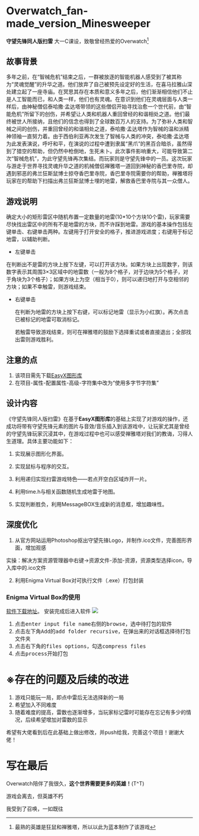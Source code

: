# Overwatch_fan-made_version_Minesweeper

**守望先锋同人版扫雷**
大一C课设，致敬曾经热爱的Overwatch[^1]

## 故事背景

​		多年之前，在“智械危机”结束之后，一群被放逐的智能机器人感受到了被其称为“灵魂觉醒”的升华之道。他们放弃了自己被预先设定好的生活，在喜马拉雅山深处建立起了一座寺庙。在冥思其存在本质和意义多年之后，他们渐渐相信他们不止是人工智能而已，和人类一样，他们也有灵魂。在意识到他们在灵魂层面与人类一样后，由神秘僧侣泰哈撒·孟达塔带领的这些僧侣开始寻找治愈一个世代前，由“智能危机”所留下的创伤，并希望让人类和机器人重回曾经的和谐相处之道。他们最终被世人所接纳，且他们的信念也得到了全球数百万人的支持。
​		为了弥补人类和智械之间的创伤，并重回曾经的和谐相处之道，泰哈撒·孟达塔作为智械的温和派精神领袖一直努力着。由于西伯利亚再次发生了智械与人类的冲突，泰哈撒·孟达塔为此发表演说，呼吁和平，在演说的过程中遭到隶属“黑爪”的黑百合暗杀，虽然得到了猎空的帮助，但仍然中枪倒地，生死未卜。此次事件影响重大，可能导致第二次“智械危机”，为此守望先锋再次集结。而玩家则是守望先锋中的一员。这次玩家与游走于世界寻找灵魂升华之道的机械僧侣禅雅塔一道回到神秘的香巴里寺院，却遇到邪恶的弗兰狂斯鼠博士掠夺香巴里寺院，香巴里寺院需要你的帮助，禅雅塔将玩家在的帮助下扫描出弗兰狂斯鼠博士埋的地雷，解救香巴里寺院与其一众僧人。

## 游戏说明

​		确定大小的矩形雷区中随机布置一定数量的地雷(10*10个方块10个雷)，玩家需要尽快找出雷区中的所有不是地雷的方块，而不许踩到地雷。
​		游戏的基本操作包括左键单击、右键单击两种。左键用于打开安全的格子，推进游戏进度；右键用于标记地雷，以辅助判断。

- 左键单击

在判断出不是雷的方块上按下左键，可以打开该方块。如果方块上出现数字，则该数字表示其周围3×3区域中的地雷数（一般为8个格子，对于边块为5个格子，对于角块为3个格子）；如果方块上为空（相当于0），则可以递归地打开与空相邻的方块；如果不幸触雷，则游戏结束。

- 右键单击

  ​	在判断为地雷的方块上按下右键，可以标记地雷（显示为小红旗）。再次点击已被标记的地雷可取消标记。

  ​	若触雷导致游戏结束，则可在禅雅塔的鼓励下选择重试或者直接退出；全部找出雷则游戏胜利。

## 注意的点

1. 该项目需先下载[EasyX图形库](https://easyx.cn/)
2. 在项目-属性-配置属性-高级-字符集中改为“使用多字节字符集”

## 设计内容

​		《守望先锋同人版扫雷》在基于**EasyX图形库**的基础上实现了对游戏的操作，还成功将带有守望先锋元素的图片与音效/音乐插入到该游戏中，让玩家尤其是曾经的守望先锋玩家沉浸其中，在游戏过程中也可以感受禅雅塔对我们的教诲，习得人生道理。具体主要功能如下：

1. 实现展示图形化界面。

2. 实现鼠标与程序的交互。

3. 利用递归实现扫雷游戏特色——若点开空白区域炸开一片。

4. 利用time.h与相关函数随机生成地雷于地图。

5. 实现判断胜负，利用MessageBOX生成新的消息框，增加趣味性。

## 深度优化

1. 从官方网站运用Photoshop抠出守望先锋Logo，并制作.ico文件，完善图形界面，增加观感

实操：解决方案资源管理器中右键->资源文件-添加-资源，资源类型选择icon，导入库中的.ico文件

2. 利用Enigma Virtual Box对可执行文件（.exe）打包封装

### Enigma Virtual Box的使用

[软件下载地址](https://enigmaprotector.com/cn/downloads.html)。
安装完成后进入软件
![](https://img-blog.csdnimg.cn/9b2931e2c1b046878b0d520a5c9b60b1.png)

1. 点击<kbd>enter input file name</kbd>右侧的<kbd>browse</kbd>，选中待打包的软件
2. 点击左下角<kbd>Add</kbd>的<kbd>add folder recursive</kbd>，在弹出来的对话框选择待打包文件夹
3. 点击右下角的<kbd>files options</kbd>，勾选<kbd>compress files</kbd>
4. 点击<kbd>process</kbd>开始打包

# ※存在的问题及后续的改进

1. 游戏只能玩一局，即点中雷后无法选择新的一局
2. 希望加入不同难度
3. 随着难度的提高，雷数也逐渐增多，当玩家标记雷时可能存在忘记有多少的情况，后续希望增加对雷数的显示

希望有大佬看到后在此基础上做出修改，并push给我，完善这个项目！谢谢大佬！

# 写在最后

Overwatch陪伴了我很久，**这个世界需要更多的英雄！**(T^T)

游戏会离去，但英雄不朽

我受到了召唤，一如既往







[^1]: 最熟的英雄是狂鼠和禅雅塔，所以以此为蓝本制作了该游戏